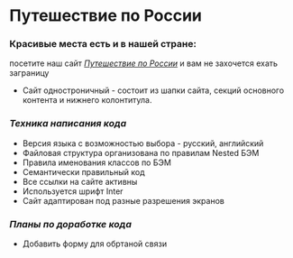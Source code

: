 # **Путешествие по России**

### Красивые места есть и в нашей стране:

посетите наш сайт
_[Путешествие по России](https://petyalobachev.github.io/russian-travel/.)_
и вам не захочется ехать заграницу

- Сайт одностроничный - cостоит из шапки сайта,
  секций основного контента и нижнего колонтитула.

### _Техника написания кода_

- Версия языка с возможностью выбора - русский, английский
- Файловая структура организована по правилам Nested БЭМ
- Правила именования классов по БЭМ
- Семантически правильный код
- Все ссылки на сайте активны
- Используется шрифт Inter
- Сайт адаптирован под разные разрешения экранов

### _Планы по доработке кода_

- Добавить форму для обртаной связи
